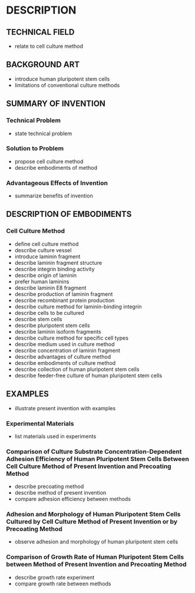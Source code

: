 # DESCRIPTION

## TECHNICAL FIELD

- relate to cell culture method

## BACKGROUND ART

- introduce human pluripotent stem cells
- limitations of conventional culture methods

## SUMMARY OF INVENTION

### Technical Problem

- state technical problem

### Solution to Problem

- propose cell culture method
- describe embodiments of method

### Advantageous Effects of Invention

- summarize benefits of invention

## DESCRIPTION OF EMBODIMENTS

### Cell Culture Method

- define cell culture method
- describe culture vessel
- introduce laminin fragment
- describe laminin fragment structure
- describe integrin binding activity
- describe origin of laminin
- prefer human laminins
- describe laminin E8 fragment
- describe production of laminin fragment
- describe recombinant protein production
- describe culture method for laminin-binding integrin
- describe cells to be cultured
- describe stem cells
- describe pluripotent stem cells
- describe laminin isoform fragments
- describe culture method for specific cell types
- describe medium used in culture method
- describe concentration of laminin fragment
- describe advantages of culture method
- describe embodiments of culture method
- describe collection of human pluripotent stem cells
- describe feeder-free culture of human pluripotent stem cells

## EXAMPLES

- illustrate present invention with examples

### Experimental Materials

- list materials used in experiments

### Comparison of Culture Substrate Concentration-Dependent Adhesion Efficiency of Human Pluripotent Stem Cells Between Cell Culture Method of Present Invention and Precoating Method

- describe precoating method
- describe method of present invention
- compare adhesion efficiency between methods

### Adhesion and Morphology of Human Pluripotent Stem Cells Cultured by Cell Culture Method of Present Invention or by Precoating Method

- observe adhesion and morphology of human pluripotent stem cells

### Comparison of Growth Rate of Human Pluripotent Stem Cells between Method of Present Invention and Precoating Method

- describe growth rate experiment
- compare growth rate between methods

